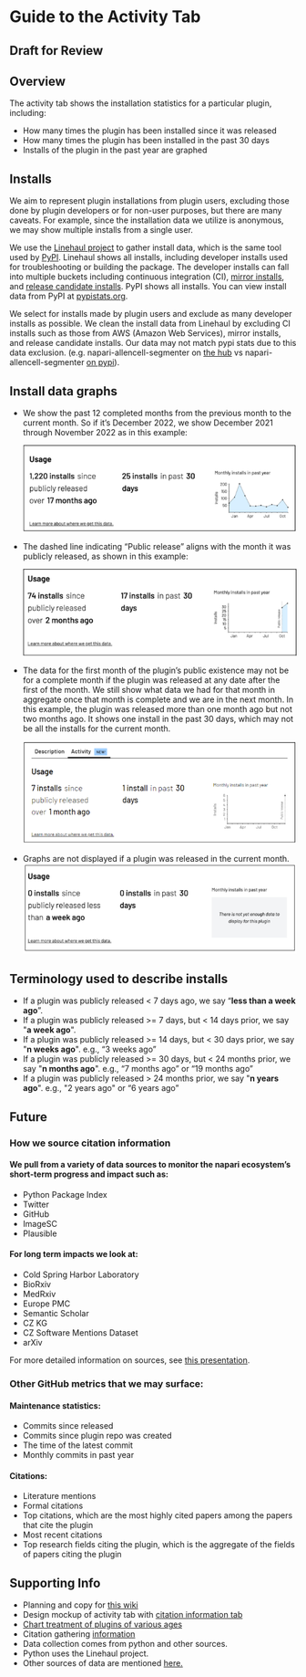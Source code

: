 # Guide to the Activity Tab

## Draft for Review
## Overview
The activity tab shows the installation statistics for a particular plugin, including: 
* How many times the plugin has been installed since it was released
* How many times the plugin has been installed in the past 30 days  
* Installs of the plugin in the past year are graphed

## Installs
We aim to represent plugin installations from plugin users, excluding those done by plugin developers or for non-user purposes, but there are many caveats. For example, since the installation data we utilize is anonymous, we may show multiple installs from a single user. 

We use the [Linehaul project](https://github.com/pypa/linehaul-cloud-function/) to gather install data, which is the same tool used by [PyPI](https://pypi.org/). Linehaul shows all installs, including developer installs used for troubleshooting or building the package. The developer installs can fall into multiple buckets including continuous integration (CI), [mirror installs](https://pypi.org/project/bandersnatch/), and [release candidate installs](https://en.wikipedia.org/wiki/Software_release_life_cycle#Release_candidate). PyPI shows all installs. You can view install data from PyPI at [pypistats.org](https://pypistats.org/). 

We select for installs made by plugin users and exclude as many developer installs as possible. We clean the install data from Linehaul by excluding CI installs such as those from AWS (Amazon Web Services), mirror installs, and release candidate installs. Our data may not match pypi stats due to this data exclusion. (e.g. napari-allencell-segmenter on [the hub](https://www.napari-hub.org/plugins/napari-allencell-segmenter) vs napari-allencell-segmenter [on pypi](https://pypistats.org/packages/napari-allencell-segmenter)).

## Install data graphs 
* We show the past 12 completed months from the previous month to the current month. So if it’s December 2022, we show December 2021 through November 2022 as in this example:  

    ![](.\Images\1220-installs.png)  

* The dashed line indicating “Public release” aligns with the month it was publicly released, as shown in this example:

   ![](.\Images\74-installs.png)

* The data for the first month of the plugin’s public existence may not be for a complete month if the plugin was released at any date after the first of the month. We still show what data we had for that month in aggregate once that month is complete and we are in the next month. In this example, the plugin was released more than one month ago but not two months ago. It shows one install in the past 30 days, which may not be all the installs for the current month.   

  ![](.\Images\7-installs.png)

* Graphs are not displayed if a plugin was released in the current month.  
![](.\Images\no-graph.png)

## Terminology used to describe installs 
* If a plugin was publicly released < 7 days ago, we say “**less than a week ago**”.
* If a plugin was publicly released >= 7 days, but < 14 days prior, we say "**a week ago**".
* If a plugin was publicly released >= 14 days, but < 30 days prior, we say "**n weeks ago**". e.g., “3 weeks ago”
* If a plugin was publicly released >=  30 days, but < 24 months prior, we say "**n months ago**". e.g., “7 months ago” or “19 months ago”
* If a plugin was publicly released > 24 months prior, we say "**n years ago**". 
e.g., "2 years ago" or “6 years ago”
 
## Future 

### How we source citation information 

#### We pull from a variety of data sources to monitor the napari ecosystem’s short-term progress and impact such as:
* Python Package Index 
* Twitter
* GitHub
* ImageSC
* Plausible

#### For long term impacts we look at:
* Cold Spring Harbor Laboratory
* BioRxiv
* MedRxiv
* Europe PMC
* Semantic Scholar
* CZ KG
* CZ Software Mentions Dataset
* arXiv

For more detailed information on sources, see [this presentation](https://docs.google.com/presentation/d/1S-oAEDTxub0hWKvONFuPEhawYNsoglpJCcGE8oaZByI/edit#slide=id.g19615f5848d_0_11).

### Other GitHub metrics that we may surface:  
 
#### Maintenance statistics:
* Commits since released     
* Commits since plugin repo was created  
* The time of the latest commit  
* Monthly commits in past year  

#### Citations:
* Literature mentions  
* Formal citations
* Top citations, which are the most highly cited papers among the papers that cite the plugin
* Most recent citations
* Top research fields citing the plugin, which is the aggregate of the fields of papers citing the plugin

## Supporting Info
* Planning and copy for [this wiki](https://github.com/chanzuckerberg/napari-hub/wiki/Guide-to-Activity-Tab)  
* Design mockup of activity tab with [citation information tab](https://www.figma.com/proto/d3t84J9Uzmj0GZnYROzdQX/Activity-Dashboard?page-id=2175%3A7860&node-id=2196%3A15129&viewport=-458%2C4607%2C0.25&scaling=min-zoom&starting-point-node-id=2196%3A15129&show-proto-sidebar=1)  
* [Chart treatment of plugins of various ages](https://www.figma.com/file/d3t84J9Uzmj0GZnYROzdQX/Activity-Dashboard?node-id=1356%3A2443&t=96sNUeclbGDJQbYT-0)
* Citation gathering [information](https://docs.google.com/presentation/d/1S-oAEDTxub0hWKvONFuPEhawYNsoglpJCcGE8oaZByI/edit#slide=id.gf6b05418ce_0_218)
* Data collection comes from python and other sources.  
* Python uses the Linehaul project.  
* Other sources of data are mentioned [here.](https://docs.google.com/document/d/1ooKjIVnydgYTaYwWczKTCVlNwlSrT1StITC6T8Pyogw/edit#bookmark=id.6tsxxcbygci)














































































